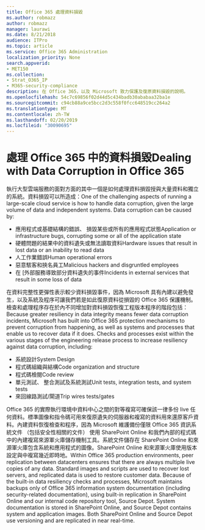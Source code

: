 ```yaml
---
title: Office 365 處理資料損毀
ms.author: robmazz
author: robmazz
manager: laurawi
ms.date: 8/21/2018
audience: ITPro
ms.topic: article
ms.service: Office 365 Administration
localization_priority: None
search.appverid:
- MET150
ms.collection:
- Strat_O365_IP
- M365-security-compliance
description: 在 Office 365，以及 Microsoft 致力保護及復原資料損毀的說明。
ms.openlocfilehash: 54c7c69856f02d44d5c434badb30ababaa32ba1e
ms.sourcegitcommit: c94cb88a9ce5bcc2d3c558f0fcc648519cc264a2
ms.translationtype: MT
ms.contentlocale: zh-TW
ms.lasthandoff: 02/20/2019
ms.locfileid: "30090695"
---
```

# <a name="dealing-with-data-corruption-in-office-365"></a><span data-ttu-id="8d933-103">處理 Office 365 中的資料損毀</span><span class="sxs-lookup"><span data-stu-id="8d933-103">Dealing with Data Corruption in Office 365</span></span>

<span data-ttu-id="8d933-p101">執行大型雲端服務的面對方面的其中一個是如何處理資料損毀授與大量資料和獨立的系統。資料損毀可以所造成：</span><span class="sxs-lookup"><span data-stu-id="8d933-p101">One of the challenging aspects of running a large-scale cloud service is how to handle data corruption, given the large volume of data and independent systems. Data corruption can be caused by:</span></span>
- <span data-ttu-id="8d933-106">應用程式或基礎結構的錯誤、 損毀某些或所有的應用程式狀態</span><span class="sxs-lookup"><span data-stu-id="8d933-106">Application or infrastructure bugs, corrupting some or all of the application state</span></span> 
- <span data-ttu-id="8d933-107">硬體問題的結果中的資料遺失或無法讀取資料</span><span class="sxs-lookup"><span data-stu-id="8d933-107">Hardware issues that result in lost data or an inability to read data</span></span> 
- <span data-ttu-id="8d933-108">人工作業錯誤</span><span class="sxs-lookup"><span data-stu-id="8d933-108">Human operational errors</span></span> 
- <span data-ttu-id="8d933-109">惡意駭客和挾名員工</span><span class="sxs-lookup"><span data-stu-id="8d933-109">Malicious hackers and disgruntled employees</span></span> 
- <span data-ttu-id="8d933-110">在 [外部服務導致部分資料遺失的事件</span><span class="sxs-lookup"><span data-stu-id="8d933-110">Incidents in external services that result in some loss of data</span></span> 

<span data-ttu-id="8d933-p102">在資料完整性更彈性表示較少資料損毀事件，因為 Microsoft 具有內建以避免發生，以及系統及程序可讓我們若是如此復原資料從損毀的 Office 365 保護機制。檢查和處理程序存在於內不同增加對資料損毀恢復工程版本程序的階段包括：</span><span class="sxs-lookup"><span data-stu-id="8d933-p102">Because greater resiliency in data integrity means fewer data corruption incidents, Microsoft has built into Office 365 protection mechanisms to prevent corruption from happening, as well as systems and processes that enable us to recover data if it does. Checks and processes exist within the various stages of the engineering release process to increase resiliency against data corruption, including:</span></span>
- <span data-ttu-id="8d933-113">系統設計</span><span class="sxs-lookup"><span data-stu-id="8d933-113">System Design</span></span>
- <span data-ttu-id="8d933-114">程式碼組織與結構</span><span class="sxs-lookup"><span data-stu-id="8d933-114">Code organization and structure</span></span> 
- <span data-ttu-id="8d933-115">程式碼檢閱</span><span class="sxs-lookup"><span data-stu-id="8d933-115">Code review</span></span> 
- <span data-ttu-id="8d933-116">單元測試、 整合測試及系統測試</span><span class="sxs-lookup"><span data-stu-id="8d933-116">Unit tests, integration tests, and system tests</span></span>
- <span data-ttu-id="8d933-117">來回線路測試/閘道</span><span class="sxs-lookup"><span data-stu-id="8d933-117">Trip wires tests/gates</span></span> 

<span data-ttu-id="8d933-p103">Office 365 的實際執行環境中資料中心之間的對等複寫可確保該一律多份 live 任何資料。標準圖像和指令碼可用來復原遺失的伺服器和複寫的資料用來還原客戶資料。內建資料恢復檢查和程序，因為 Microsoft 維護備份僅限 Office 365 資訊系統文件 （包括安全性相關的文件） 使用 SharePoint Online 和我們內部的程式碼中的內建複寫來源軍火庫儲存機制工具。系統文件儲存在 SharePoint Online 和來源軍火庫包含系統和應用程式的圖像。SharePoint Online 和來源軍火庫使用版本設定與中複寫幾近即時地。</span><span class="sxs-lookup"><span data-stu-id="8d933-p103">Within Office 365 production environments, peer replication between datacenters ensures that there are always multiple live copies of any data. Standard images and scripts are used to recover lost servers, and replicated data is used to restore customer data. Because of the built-in data resiliency checks and processes, Microsoft maintains backups only of Office 365 information system documentation (including security-related documentation), using built-in replication in SharePoint Online and our internal code repository tool, Source Depot. System documentation is stored in SharePoint Online, and Source Depot contains system and application images. Both SharePoint Online and Source Depot use versioning and are replicated in near real-time.</span></span> 